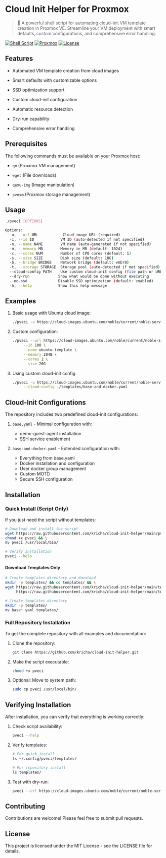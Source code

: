 # Cloud Init Helper for Proxmox

> 🚀 A powerful shell script for automating cloud-init VM template creation in Proxmox VE.
> Streamline your VM deployment with smart defaults, custom configurations, and comprehensive error handling.

[![Shell Script](https://img.shields.io/badge/shell_script-%23121011.svg?style=flat&logo=gnu-bash&logoColor=white)](https://www.gnu.org/software/bash/)
[![Proxmox](https://img.shields.io/badge/proxmox-%23E57000.svg?style=flat&logo=proxmox&logoColor=white)](https://www.proxmox.com/)
[![License](https://img.shields.io/badge/license-MIT-blue.svg)](LICENSE.md)

## Features

- Automated VM template creation from cloud images

- Smart defaults with customizable options

- SSD optimization support

- Custom cloud-init configuration

- Automatic resource detection

- Dry-run capability

- Comprehensive error handling

## Prerequisites

The following commands must be available on your Proxmox host:

- `qm` (Proxmox VM management)

- `wget` (File downloads)

- `qemu-img` (Image manipulation)

- `pvesm` (Proxmox storage management)

## Usage

```bash
./pveci [OPTIONS]

Options:
  -u, --url URL           Cloud image URL (required)
  -i, --id ID            VM ID (auto-detected if not specified)
  -n, --name NAME        VM name (auto-generated if not specified)
  -m, --memory MB        Memory in MB (default: 1024)
  -c, --cores NUM        Number of CPU cores (default: 1)
  -s, --size SIZE        Disk size (default: 10G)
  -b, --bridge BRIDGE    Network bridge (default: vmbr0)
  -t, --storage STORAGE  Storage pool (auto-detected if not specified)
  --cloud-config PATH    Use custom cloud-init config (file path or URL)
  --dry-run             Show what would be done without executing
  --no-ssd              Disable SSD optimization (default: enabled)
  -h, --help            Show this help message
```

## Examples

1. Basic usage with Ubuntu cloud image:

   ```bash
   ./pveci -u https://cloud-images.ubuntu.com/noble/current/noble-server-cloudimg-amd64.img --name ubuntu-cloud
   ```

2. Custom configuration:

   ```bash
   ./pveci --url https://cloud-images.ubuntu.com/noble/current/noble-server-cloudimg-amd64.img \
        --id 100 \
        --name ubuntu-template \
        --memory 2048 \
        --cores 2 \
        --size 20G
   ```

3. Using custom cloud-init config:

   ```bash
   ./pveci -u https://cloud-images.ubuntu.com/noble/current/noble-server-cloudimg-amd64.img \
        --cloud-config ./templates/base-and-docker.yaml
   ```

## Cloud-Init Configurations

The repository includes two predefined cloud-init configurations:

1. `base.yaml` - Minimal configuration with:

   - qemu-guest-agent installation
   - SSH service enablement

2. `base-and-docker.yaml` - Extended configuration with:
   - Everything from base.yaml
   - Docker installation and configuration
   - User docker group management
   - Custom MOTD
   - Secure SSH configuration

## Installation

### Quick Install (Script Only)

If you just need the script without templates:

```bash
# Download and install the script
wget https://raw.githubusercontent.com/kricha/cloud-init-helper/main/pveci && \
chmod +x pveci && \
mv pveci /usr/local/bin/

# Verify installation
pveci --help
```

#### Download Templates Only

```bash
# Create templates directory and download
mkdir -p templates/ && cd templates/ && \
wget https://raw.githubusercontent.com/kricha/cloud-init-helper/main/templates/base.yaml \
     https://raw.githubusercontent.com/kricha/cloud-init-helper/main/templates/base-and-docker.yaml

# Create templates directory
mkdir -p templates/
mv base*.yaml templates/
```

### Full Repository Installation

To get the complete repository with all examples and documentation:

1. Clone the repository:

   ```bash
   git clone https://github.com/kricha/cloud-init-helper.git
   ```

2. Make the script executable:

   ```bash
   chmod +x pveci
   ```

3. Optional: Move to system path:

   ```bash
   sudo cp pveci /usr/local/bin/
   ```

## Verifying Installation

After installation, you can verify that everything is working correctly:

1. Check script availability:

   ```bash
   pveci --help
   ```

2. Verify templates:

   ```bash
   # For quick install
   ls ~/.config/pveci/templates/

   # For repository install
   ls templates/
   ```

3. Test with dry-run:

   ```bash
   pveci --url https://cloud-images.ubuntu.com/noble/current/noble-server-cloudimg-amd64.img --dry-run
   ```

## Contributing

Contributions are welcome! Please feel free to submit pull requests.

## License

This project is licensed under the MIT License - see the LICENSE file for details.
